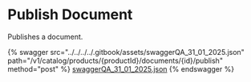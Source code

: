 # Publish Document

Publishes a document.

{% swagger src="../../../../.gitbook/assets/swaggerQA_31_01_2025.json" path="/v1/catalog/products/{productId}/documents/{id}/publish" method="post" %}
[swaggerQA_31_01_2025.json](../../../../.gitbook/assets/swaggerQA_31_01_2025.json)
{% endswagger %}
